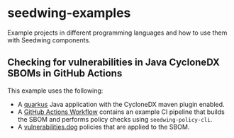# seedwing-examples

Example projects in different programming languages and how to use them with Seedwing components.

## Checking for vulnerabilities in Java CycloneDX SBOMs in GitHub Actions

This example uses the following:

* A [quarkus](java) Java application with the CycloneDX maven plugin enabled.
* A [GitHub Actions Workflow](.github/workflows/java-ci.yaml) contains an example CI pipeline that builds the SBOM and performs policy checks using `seedwing-policy-cli`.
* A [vulnerabilities.dog](policies/vulnerabilities.dog) policies that are applied to the SBOM.

